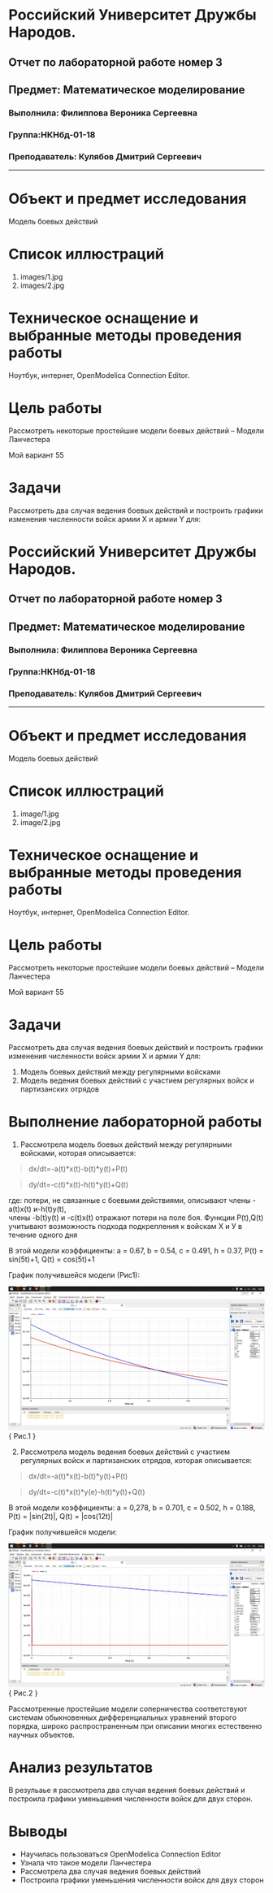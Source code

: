 
# Российский Университет Дружбы Народов.

## Отчет по лабораторной работе номер 3

## Предмет: Математическое моделирование

### Выполнила: Филиппова Вероника Сергеевна

### Группа:НКНбд-01-18

### Преподаватель: Кулябов Дмитрий Сергеевич

------------------------------------------------------------------------

# **Объект и предмет исследования**

Модель боевых действий

# Cписок иллюстраций

1. images/1.jpg
2. images/2.jpg 

# Техническое оснащение и выбранные методы проведения работы

Ноутбук, интернет, OpenModelica Connection Editor.

# Цель работы

Рассмотреть некоторые простейшие модели боевых действий – Модели Ланчестера

Мой вариант 55

# Задачи
Рассмотреть два случая ведения боевых действий и построить графики изменения численности войск армии X и армии Y  для:
# Российский Университет Дружбы Народов.

## Отчет по лабораторной работе номер 3

## Предмет: Математическое моделирование

### Выполнила: Филиппова Вероника Сергеевна

### Группа:НКНбд-01-18

### Преподаватель: Кулябов Дмитрий Сергеевич

------------------------------------------------------------------------

# **Объект и предмет исследования**

Модель боевых действий

# Cписок иллюстраций

1. image/1.jpg
2. image/2.jpg 

# Техническое оснащение и выбранные методы проведения работы

Ноутбук, интернет, OpenModelica Connection Editor.

# Цель работы

Рассмотреть некоторые простейшие модели боевых действий – Модели Ланчестера

Мой вариант 55

# Задачи
Рассмотреть два случая ведения боевых действий и построить графики изменения численности войск армии X и армии Y  для:

1. Модель боевых действий между регулярными войсками
2. Модель ведения боевых действий с участием регулярных войск и  партизанских отрядов

# Выполнение лабораторной работы

1.  Рассмотрела модель боевых действий между регулярными войсками, которая описывается:

> dx/dt=-a(t)*x(t)-b(t)*y(t)+P(t)

> dy/dt=-c(t)*x(t)-h(t)*y(t)+Q(t)
 

где:
потери, не связанные с боевыми действиями, описывают члены -a(t)x(t) и-h(t)y(t),  
члены -b(t)y(t) и -c(t)x(t) отражают  потери  на  поле  боя. 
Функции P(t),Q(t) учитывают возможность подхода подкрепления к войскам Х и У в течение одного дня

В этой модели коэффициенты: a = 0.67, b = 0.54, c = 0.491, h = 0.37, P(t) = sin(5t)+1, Q(t) = cos(5t)+1


График получившейся модели (Рис1): 

![Рис.1](https://github.com/vsfilippova/Lab03MathMod/blob/main/images/1.jpg) { Рис.1 }


2.  Рассмотрела модель ведения боевых действий с участием регулярных войск и партизанских отрядов, которая описывается: 

> dx/dt=-a(t)*x(t)-b(t)*y(t)+P(t)

> dy/dt=-c(t)*x(t)*у(е)-h(t)*y(t)+Q(t)

В этой модели коэффициенты: a = 0,278, b = 0.701, c = 0.502, h = 0.188, P(t) = |sin(2t)|, Q(t) = |cos(12t)|

График получившейся модели: 

![Рис.2](https://github.com/vsfilippova/Lab03MathMod/blob/main/images/2.jpg) { Рис.2 }


Рассмотренные простейшие модели соперничества соответствуют системам обыкновенных дифференциальных уравнений второго порядка, широко распространенным при описании многих естественно научных объектов.

# Анализ результатов

В резульаье я рассмотрела два случая ведения боевых действий и построила графики уменьшения  численности войск для двух сторон.

# Выводы

* Научилась пользоваться OpenModelica Connection Editor 
* Узнала что такое модели Ланчестера 
* Рассмотрела два случая ведения боевых действий
* Построила графики уменьшения  численности войск для двух сторон


